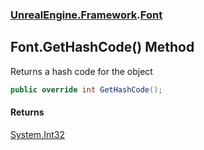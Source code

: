 ### [UnrealEngine.Framework](./UnrealEngine-Framework.md 'UnrealEngine.Framework').[Font](./Font.md 'UnrealEngine.Framework.Font')
## Font.GetHashCode() Method
Returns a hash code for the object  
```csharp
public override int GetHashCode();
```
#### Returns
[System.Int32](https://docs.microsoft.com/en-us/dotnet/api/System.Int32 'System.Int32')  
